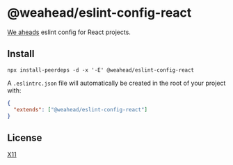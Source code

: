 # @weahead/eslint-config-react

[We aheads](https://www.weahead.se/) eslint config for React projects.

## Install

`npx install-peerdeps -d -x '-E' @weahead/eslint-config-react`

A `.eslintrc.json` file will automatically be created in the root of your project with:

```json
{
  "extends": ["@weahead/eslint-config-react"]
}
```

## License

[X11](LICENSE)
